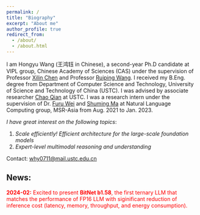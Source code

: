 ```yaml
---
permalink: /
title: "Biography"
excerpt: "About me"
author_profile: true
redirect_from: 
  - /about/
  - /about.html
---
```


I am Hongyu Wang (王鸿钰 in Chinese), a second-year Ph.D candidate at VIPL group, Chinese Academy of Sciences (CAS) under the supervision of Professor [Xilin Chen](http://vipl.ict.ac.cn/people/_xlchen/) and Professor [Ruiping Wang](http://vipl.ict.ac.cn/people/_rpwang/). I received my B.Eng. degree from Department of Computer Science and Technology, University of Science and Technology of China (USTC). I was advised by associate researcher [Chao Qian](http://www.lamda.nju.edu.cn/qianc/) at USTC. I was a research intern under the supervision of Dr. [Furu Wei](https://thegenerality.com/) and [Shuming Ma](https://shumingma.com/) at Natural Language Computing group, MSR-Asia from Aug. 2021 to Jan. 2023.

*I have great interest on the following topics*: 
1. *Scale efficiently! Efficient architecture for the large-scale foundation models*
2. *Expert-level multimodal reasoning and understanding*

Contact: why0711@mail.ustc.edu.cn

## News:
<span style="color:red;"><strong>2024-02:</strong> Excited to present <strong>BitNet b1.58</strong>, the first ternary LLM that matches the performance of FP16 LLM with siginificant reduction of inference cost (latency, memory, throughput, and energy consumption).</span>
